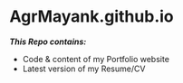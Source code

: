# AgrMayank.github.io

__*This Repo contains:*__
  - Code & content of my Portfolio website
  - Latest version of my Resume/CV
